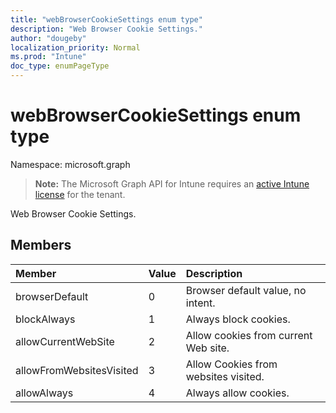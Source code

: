 ```yaml
---
title: "webBrowserCookieSettings enum type"
description: "Web Browser Cookie Settings."
author: "dougeby"
localization_priority: Normal
ms.prod: "Intune"
doc_type: enumPageType
---
```


# webBrowserCookieSettings enum type

Namespace: microsoft.graph

> **Note:** The Microsoft Graph API for Intune requires an [active Intune license](https://go.microsoft.com/fwlink/?linkid=839381) for the tenant.

Web Browser Cookie Settings.

## Members
|Member|Value|Description|
|:---|:---|:---|
|browserDefault|0|Browser default value, no intent.|
|blockAlways|1|Always block cookies.|
|allowCurrentWebSite|2|Allow cookies from current Web site.|
|allowFromWebsitesVisited|3|Allow Cookies from websites visited.|
|allowAlways|4|Always allow cookies.|




